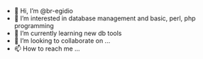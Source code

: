 - 👋 Hi, I’m @br-egidio
- 👀 I’m interested in database management and basic, perl, php programming
- 🌱 I’m currently learning new db tools
- 💞️ I’m looking to collaborate on ...
- 📫 How to reach me ...

<!---
br-egidio/br-egidio is a ✨ special ✨ repository because its `README.md` (this file) appears on your GitHub profile.
You can click the Preview link to take a look at your changes.
--->
